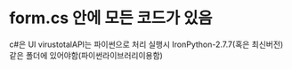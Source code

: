 # form.cs  안에 모든  코드가 있음
c#은 UI  virustotalAPI는  파이썬으로 처리 
실행시 IronPython-2.7.7(혹은 최신버전)같은 폴더에 있어야함(파이썬라이브러리이용함)

